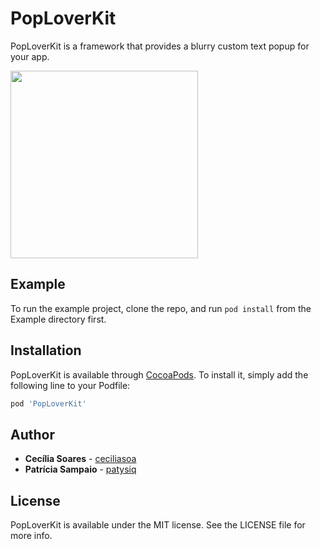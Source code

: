 # PopLoverKit

PopLoverKit is a framework that provides a blurry custom text popup for your app.

<img src="https://user-images.githubusercontent.com/52798996/127324826-a3f72263-4825-4a2f-b14b-540f98458a89.png" width="300">

## Example

To run the example project, clone the repo, and run `pod install` from the Example directory first.


## Installation

PopLoverKit is available through [CocoaPods](https://cocoapods.org). To install
it, simply add the following line to your Podfile:

```ruby
pod 'PopLoverKit'
```

## Author

* **Cecília Soares** - [ceciliasoa](https://github.com/ceciliasoa/) 
* **Patrícia Sampaio** - [patysiq](https://github.com/patysiq)

## License

PopLoverKit is available under the MIT license. See the LICENSE file for more info.
